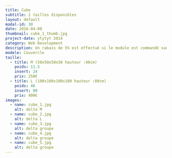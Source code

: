 ```yaml
---
title: Cube
subtitle: 2 tailles disponibles
layout: default
modal-id: 30
date: 2016-04-08
thumbnail: cube_1_thumb.jpg
project-date: ytytyt 2014
category: Web Development
description: Un rabais de 5% est effectué si le module est commandé sans inserts.
modele: Couvercle
taille:
  - title: M (50x50x50x50 hauteur :40cm)
    poids: 11.5
    insert: 24
    prix: 250€
  - title: L (100x100x100x100 hauteur :80cm)
    poids: 46
    insert: 90
    prix: 400€
images:
  - name: cube_1.jpg
    alt: delta M
  - name: cube_2.jpg
    alt: delta L
  - name: cube_3.jpg
    alt: delta groupe
  - name: cube_4.jpg
    alt: delta groupe
  - name: cube_5.jpg
    alt: delta groupe        
---
```

